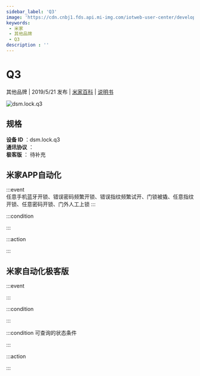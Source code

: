 ```yaml
---
sidebar_label: 'Q3'
image: 'https://cdn.cnbj1.fds.api.mi-img.com/iotweb-user-center/developer_16790476128187yeJTpA0.png?GalaxyAccessKeyId=AKVGLQWBOVIRQ3XLEW&Expires=9223372036854775807&Signature=76qy1aIDTc6LR56eFYhWxh4mGhs='
keywords: 
 - 米家
 - 其他品牌
 - Q3
description : ''
---
```

# Q3

其他品牌 | 2019/5/21 发布 | [米家百科](https://home.mi.com/webapp/content/baike/product/index.html?model=dsm.lock.q3) | [说明书](https://home.mi.com/views/introduction.html?model=dsm.lock.q3&region=cn)

![dsm.lock.q3](https://cdn.cnbj1.fds.api.mi-img.com/iotweb-user-center/developer_16790476128187yeJTpA0.png?GalaxyAccessKeyId=AKVGLQWBOVIRQ3XLEW&Expires=9223372036854775807&Signature=76qy1aIDTc6LR56eFYhWxh4mGhs=)

## 规格  
> 
**设备 ID** ：dsm.lock.q3  
**通讯协议** ：  
**极客版**  ： 待补充 


## 米家APP自动化  

:::event  
任意手机蓝牙开锁、错误密码频繁开锁、错误指纹频繁试开、门锁被撬、任意指纹开锁、任意密码开锁、门外人工上锁
:::

:::condition  

:::

:::action   

:::

## 米家自动化极客版  

:::event  

:::

:::condition  

:::

:::condition 可查询的状态条件  

:::

:::action  

:::

        
